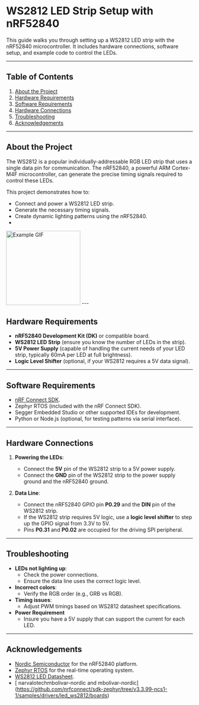
# WS2812 LED Strip Setup with nRF52840

This guide walks you through setting up a WS2812 LED strip with the nRF52840 microcontroller. It includes hardware connections, software setup, and example code to control the LEDs.

---

## Table of Contents

1. [About the Project](#about-the-project)
2. [Hardware Requirements](#hardware-requirements)
3. [Software Requirements](#software-requirements)
4. [Hardware Connections](#hardware-connections)
5. [Troubleshooting](#troubleshooting)
6. [Acknowledgements](#acknowledgements)

---

## About the Project

The WS2812 is a popular individually-addressable RGB LED strip that uses a single data pin for communication. The nRF52840, a powerful ARM Cortex-M4F microcontroller, can generate the precise timing signals required to control these LEDs. 

This project demonstrates how to:
- Connect and power a WS2812 LED strip.
- Generate the necessary timing signals.
- Create dynamic lighting patterns using the nRF52840.
- 
<img src="images/example.gif" alt="Example GIF" width="200">
---

## Hardware Requirements

- **nRF52840 Development Kit (DK)** or compatible board.
- **WS2812 LED Strip** (ensure you know the number of LEDs in the strip).
- **5V Power Supply** (capable of handling the current needs of your LED strip, typically 60mA per LED at full brightness).
- **Logic Level Shifter** (optional, if your WS2812 requires a 5V data signal).

---

## Software Requirements

- [nRF Connect SDK](https://developer.nordicsemi.com/nRF_Connect_SDK/).
- Zephyr RTOS (included with the nRF Connect SDK).
- Segger Embedded Studio or other supported IDEs for development.
- Python or Node.js (optional, for testing patterns via serial interface).

---

## Hardware Connections

1. **Powering the LEDs**:
   - Connect the **5V** pin of the WS2812 strip to a 5V power supply.
   - Connect the **GND** pin of the WS2812 strip to the power supply ground and the nRF52840 ground.

2. **Data Line**:
   - Connect the nRF52840 GPIO pin **P0.29** and the **DIN** pin of the WS2812 strip.
   - If the WS2812 strip requires 5V logic, use a **logic level shifter** to step up the GPIO signal from 3.3V to 5V.
   - Pins **P0.31** and **P0.02** are occupied for the driving SPI peripheral.

---

## Troubleshooting

- **LEDs not lighting up**:
  - Check the power connections.
  - Ensure the data line uses the correct logic level.
- **Incorrect colors**:
  - Verify the RGB order (e.g., GRB vs RGB).
- **Timing issues**:
  - Adjust PWM timings based on WS2812 datasheet specifications.
- **Power Requirement**
  - Insure you have a 5V supply that can support the current for each LED.

---

## Acknowledgements

- [Nordic Semiconductor](https://www.nordicsemi.com/) for the nRF52840 platform.
- [Zephyr RTOS](https://zephyrproject.org/) for the real-time operating system.
- [WS2812 LED Datasheet](https://cdn-shop.adafruit.com/datasheets/WS2812.pdf).
- [ narvalotechmbolivar-nordic and mbolivar-nordic] (https://github.com/nrfconnect/sdk-zephyr/tree/v3.3.99-ncs1-1/samples/drivers/led_ws2812/boards)
